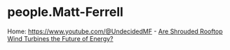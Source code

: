 # people.Matt-Ferrell
Home: https://www.youtube.com/@UndecidedMF - [Are Shrouded Rooftop Wind Turbines the Future of Energy?](https://youtu.be/SGQTwcq0UIY)
